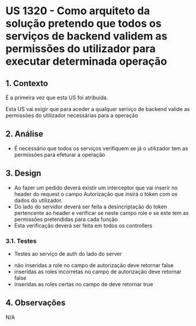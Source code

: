 # US 1320 - Como arquiteto da solução pretendo que todos os serviços de backend validem as permissões do utilizador para executar determinada operação

## 1. Contexto
É a primeira vez que esta US foi atribuída.

Esta US vai exigir que para aceder a qualquer serivço de backend valide as permissões do utilizador necessárias para a operação

## 2. Análise

* É necessário que todos os serviços verifiquem se já o utilizador tem as permissões para efeturar a operação

## 3. Design

* Ao fazer um pedido deverá existir um interceptor que vai inserir no header do request o campo Autorização que insirá o token com os dados do utilizador.
* Do lado do servidor deverá ser feita a desincriptação do token pertencente ao header e verificar se neste campo role e se este tem as permissões pretendidas para cada função
* Esta verificação deverá ser feita em todos os controllers

### 3.1. Testes

* Testes ao serviço de auth do lado do server
- não inseridas a role no campo de autorização deve retornar false
- inseridas as roles incorretas no campo de autorização deve retornar false
- inseridas as roles certas no campo de  deve retornar true
## 4. Observações
N/A